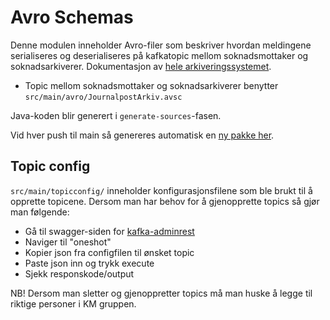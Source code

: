 # Avro Schemas
Denne modulen inneholder Avro-filer som beskriver hvordan meldingene serialiseres og deserialiseres på kafkatopic mellom soknadsmottaker og soknadsarkiverer. Dokumentasjon av [hele arkiveringssystemet](https://github.com/navikt/archiving-infrastructure/wiki).

- Topic mellom soknadsmottaker og soknadsarkiverer benytter `src/main/avro/JournalpostArkiv.avsc`

Java-koden blir generert i `generate-sources`-fasen.

Vid hver push til main så genereres automatisk en [ny pakke her](https://github.com/navikt/soknadarkiv-schema/packages/).


## Topic config
`src/main/topicconfig/` inneholder konfigurasjonsfilene som ble brukt til å opprette topicene.
Dersom man har behov for å gjenopprette topics så gjør man følgende:
- Gå til swagger-siden for [kafka-adminrest](https://kafka-adminrest.nais.preprod.local/api/v1/)
- Naviger til "oneshot"
- Kopier json fra configfilen til ønsket topic
- Paste json inn og trykk execute
- Sjekk responskode/output

NB! Dersom man sletter og gjenoppretter topics må man huske å legge til riktige personer i KM gruppen.
